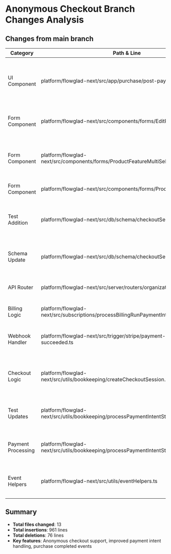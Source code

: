 # Anonymous Checkout Branch Changes Analysis

## Changes from main branch

| Category | Path & Line | Explanation |
|----------|-------------|-------------|
| UI Component | platform/flowglad-next/src/app/purchase/post-payment/route.tsx | Modified post-payment routing logic (17 lines changed) |
| Form Component | platform/flowglad-next/src/components/forms/EditProductModal.tsx | Removed 27 lines - likely cleanup or refactoring |
| Form Component | platform/flowglad-next/src/components/forms/ProductFeatureMultiSelect.tsx | Significant updates to feature selection (61 lines changed) |
| Form Component | platform/flowglad-next/src/components/forms/ProductFormFields.tsx | Minor additions (6 lines) |
| Test Addition | platform/flowglad-next/src/db/schema/checkoutSessions.test.ts | NEW FILE - Added 148 lines of checkout session tests |
| Schema Update | platform/flowglad-next/src/db/schema/checkoutSessions.ts | Modified checkout session schema (30 lines) |
| API Router | platform/flowglad-next/src/server/routers/organizationsRouter.ts | Minor router updates (4 lines) |
| Billing Logic | platform/flowglad-next/src/subscriptions/processBillingRunPaymentIntents.ts | Small billing run updates (4 lines) |
| Webhook Handler | platform/flowglad-next/src/trigger/stripe/payment-intent-succeeded.ts | Payment intent webhook updates (6 lines) |
| Checkout Logic | platform/flowglad-next/src/utils/bookkeeping/createCheckoutSession.ts | Major checkout session creation updates (47 lines) |
| Test Updates | platform/flowglad-next/src/utils/bookkeeping/processPaymentIntentStatusUpdated.test.ts | Massive test additions (592 lines added) |
| Payment Processing | platform/flowglad-next/src/utils/bookkeeping/processPaymentIntentStatusUpdated.ts | Significant payment processing updates (76 lines) |
| Event Helpers | platform/flowglad-next/src/utils/eventHelpers.ts | Added new event helper functions (19 lines) |

## Summary
- **Total files changed**: 13
- **Total insertions**: 961 lines
- **Total deletions**: 76 lines
- **Key features**: Anonymous checkout support, improved payment intent handling, purchase completed events